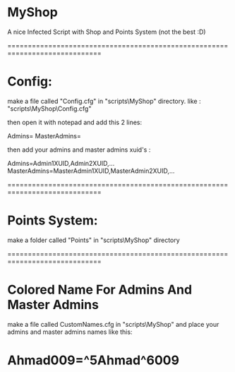 # MyShop
A nice Infected Script with Shop and Points System (not the best :D)

=============================================================================
# Config:
make a file called "Config.cfg" in "scripts\MyShop\" directory.
like : "scripts\MyShop\Config.cfg"

then open it with notepad and add this 2 lines:

Admins=
MasterAdmins=

then add your admins and master admins xuid's :

Admins=Admin1XUID,Admin2XUID,...
MasterAdmins=MasterAdmin1XUID,MasterAdmin2XUID,...

=============================================================================
# Points System:
make a folder called "Points" in "scripts\MyShop\" directory

=============================================================================
# Colored Name For Admins And Master Admins
make a file called CustomNames.cfg in "scripts\MyShop\"
and place your admins and master admins names like this:

Ahmad009=^5Ahmad^6009
=============================================================================
